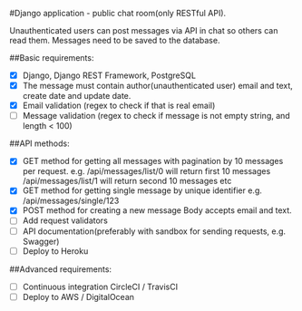 #Django application - public chat room(only RESTful API).

Unauthenticated users can post messages via API in chat so others can read them.
Messages need to be saved to the database.

##Basic requirements:

- [x] Django, Django REST Framework, PostgreSQL
- [x] The message must contain author(unauthenticated user) email and text, create date and update date.
- [x] Email validation (regex to check if that is real email)
- [ ] Message validation (regex to check if message is not empty string, and length < 100)

##API methods:

- [x] GET method for getting all messages with pagination by 10 messages per request.
e.g.
/api/messages/list/0 will return first 10 messages
/api/messages/list/1 will return second 10 messages
etc
- [x] GET method for getting single message by unique identifier
e.g.
/api/messages/single/123
- [x] POST method for creating a new message
Body accepts email and text.
- [ ] Add request validators
- [ ] API documentation(preferably with sandbox for sending requests, e.g. Swagger)
- [ ] Deploy to Heroku

##Advanced requirements:

- [ ] Continuous integration CircleCI / TravisCI
- [ ] Deploy to AWS / DigitalOcean
